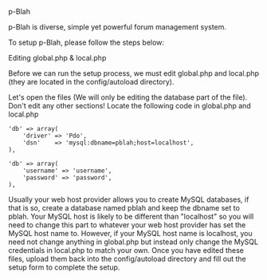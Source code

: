 p-Blah


p-Blah is diverse, simple yet powerful forum management system.


To setup p-Blah, please follow the steps below:



Editing global.php & local.php



Before we can run the setup process, we must edit global.php and local.php (they are located in the config/autoload directory).

Let's open the files
(We will only be editing the database part of the file). Don't edit any other sections!
Locate the following code in global.php and local.php


    'db' => array(
        'driver' => 'Pdo',
        'dsn'    => 'mysql:dbname=pblah;host=localhost',
    ),

    'db' => array(
        'username' => 'username',
        'password' => 'password',
    ),

Usually your web host provider allows you to create MySQL databases, if that is so, create a database
named pblah and keep the dbname set to pblah. Your MySQL host is likely to be different than "localhost"
so you will need to change this part to whatever your web host provider has set the MySQL host name to. However,
if your MySQL host name is localhost, you need not change anything in global.php but instead only change the MySQL
credentials in local.php to match your own. Once you have edited these files, upload them back into the config/autoload
directory and fill out the setup form to complete the setup.
